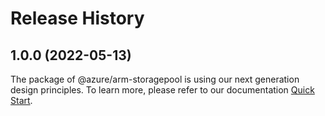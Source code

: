 # Release History
    
## 1.0.0 (2022-05-13)

The package of @azure/arm-storagepool is using our next generation design principles. To learn more, please refer to our documentation [Quick Start](https://aka.ms/js-track2-quickstart).
